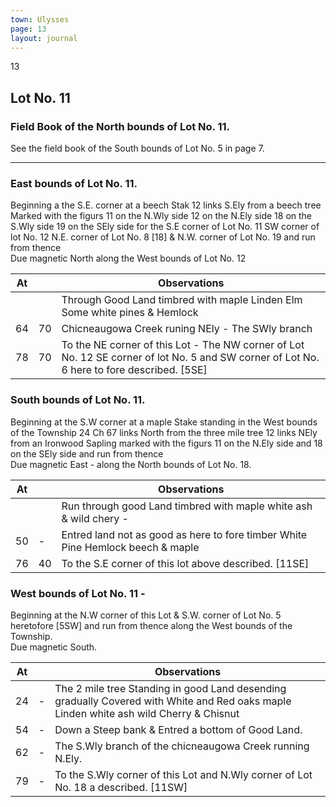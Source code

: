 ```yaml
---
town: Ulysses
page: 13
layout: journal
---
```


13

## Lot No. 11

### Field Book of the North bounds of Lot No. 11.

See the field book of the South bounds of Lot No. 5 in page 7.

---

### East bounds of Lot No. 11.

Beginning a the S.E. corner at a beech Stak 12 links S.Ely from a beech tree Marked with the 
figurs 11 on the N.Wly side 12 on the N.Ely side 18 on the S.Wly side 19 on the SEly side for the S.E corner of Lot No. 11 SW corner of lot No. 12 N.E. corner of Lot No. 8 [18] & N.W. corner of Lot No. 19 and run from thence \
Due magnetic North along the West bounds of Lot No. 12

| At |    | Observations |
| -- | -- | ------------ |
| | | Through Good Land timbred with maple Linden Elm Some white pines & Hemlock
| 64 | 70 | Chicneaugowa Creek runing NEly - The SWly branch
| 78 | 70 | To the NE corner of this Lot - The NW corner of Lot No. 12 SE corner of lot No. 5 and SW corner of Lot No. 6 here to fore described. [5SE]

### South bounds of Lot No. 11.

Beginning at the S.W corner at a maple Stake standing in the West bounds of the Township 24 
Ch 67 links North from the three mile tree 12 links NEly from an Ironwood Sapling marked with the figurs 11 on the N.Ely side and 18 on the SEly side and run from thence \
Due magnetic East - along the North bounds of Lot No. 18.

| At |    | Observations |
| -- | -- | ------------ |
| | | Run through good Land timbred with maple white ash & wild chery -
| 50 | - | Entred land not as good as here to fore timber White Pine Hemlock beech & maple
| 76 | 40 | To the S.E corner of this lot above described. [11SE]

### West bounds of Lot No. 11 -

Beginning at the N.W corner of this Lot & S.W. corner of Lot No. 5 heretofore [5SW] and run from thence along the West bounds of the Township. \
Due magnetic South.

| At |    | Observations |
| -- | -- | ------------ |
| 24 | - | The 2 mile tree Standing in good Land desending gradually Covered with White and Red oaks maple Linden white ash wild Cherry & Chisnut
| 54 | - | Down a Steep bank & Entred a bottom of Good Land.
| 62 | - | The S.Wly branch of the chicneaugowa Creek running N.Ely.
| 79 | - | To the S.Wly corner of this Lot and N.Wly corner of Lot No. 18 a described. [11SW]
